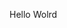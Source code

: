 Hello Wolrd


































































































































































































































































































































































































































































































































































































































































































































































































































































































































































































































































































































































































































































































































































































































































































































































































































































































